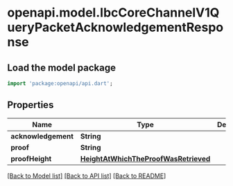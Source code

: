 # openapi.model.IbcCoreChannelV1QueryPacketAcknowledgementResponse

## Load the model package
```dart
import 'package:openapi/api.dart';
```

## Properties
Name | Type | Description | Notes
------------ | ------------- | ------------- | -------------
**acknowledgement** | **String** |  | [optional] 
**proof** | **String** |  | [optional] 
**proofHeight** | [**HeightAtWhichTheProofWasRetrieved**](HeightAtWhichTheProofWasRetrieved.md) |  | [optional] 

[[Back to Model list]](../README.md#documentation-for-models) [[Back to API list]](../README.md#documentation-for-api-endpoints) [[Back to README]](../README.md)


